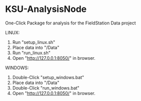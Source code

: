 # KSU-AnalysisNode
One-Click Package for analysis for the FieldStation Data project

LINUX:
1) Run "setup_linux.sh"
2) Place data into "/Data"
3) Run "run_linux.sh"
4) Open "http://127.0.0.1:8050/" in browser.

WINDOWS:
1) Double-Click "setup_windows.bat"
2) Place data into "/Data"
3) Double-Click "run_windows.bat"
4) Open "http://127.0.0.1:8050/" in browser.